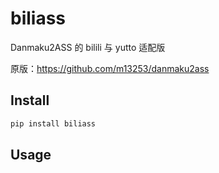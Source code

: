 # biliass

Danmaku2ASS 的 bilili 与 yutto 适配版

原版：<https://github.com/m13253/danmaku2ass>

## Install

```bash
pip install biliass
```

## Usage
